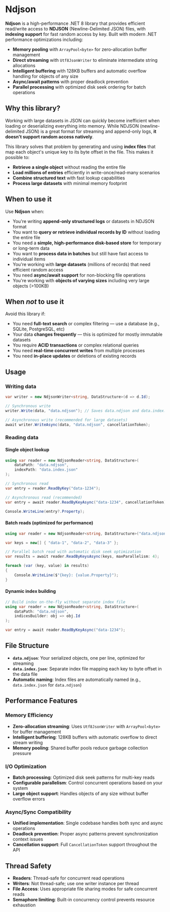 # Ndjson

**Ndjson** is a high-performance .NET 8 library that provides efficient read/write access to **NDJSON** (Newline-Delimited JSON) files, with **indexing support** for fast random access by key. Built with modern .NET performance optimizations including:

- **Memory pooling** with `ArrayPool<byte>` for zero-allocation buffer management
- **Direct streaming** with `Utf8JsonWriter` to eliminate intermediate string allocations
- **Intelligent buffering** with 128KB buffers and automatic overflow handling for objects of any size
- **Async/await patterns** with proper deadlock prevention
- **Parallel processing** with optimized disk seek ordering for batch operations

## Why this library?

Working with large datasets in JSON can quickly become inefficient when loading or deserializing everything into memory. While NDJSON (newline-delimited JSON) is a great format for streaming and append-only logs, **it doesn't support random access natively**.

This library solves that problem by generating and using **index files** that map each object's unique key to its byte offset in the file. This makes it possible to:

- **Retrieve a single object** without reading the entire file
- **Load millions of entries** efficiently in write-once/read-many scenarios
- **Combine structured text** with fast lookup capabilities
- **Process large datasets** with minimal memory footprint

## When to use it

Use **Ndjson** when:

- You're writing **append-only structured logs** or datasets in NDJSON format
- You want to **query or retrieve individual records by ID** without loading the entire file
- You need a **simple, high-performance disk-based store** for temporary or long-term data
- You want to **process data in batches** but still have fast access to individual items
- You're working with **large datasets** (millions of records) that need efficient random access
- You need **async/await support** for non-blocking file operations
- You're working with **objects of varying sizes** including very large objects (>100KB)

## When *not* to use it

Avoid this library if:

- You need **full-text search** or complex filtering — use a database (e.g., SQLite, PostgreSQL, etc)
- Your data **changes frequently** — this is optimized for mostly immutable datasets
- You require **ACID transactions** or complex relational queries
- You need **real-time concurrent writes** from multiple processes
- You need **in-place updates** or deletions of existing records

## Usage

### Writing data

```csharp
var writer = new NdjsonWriter<string, DataStructure>(d => d.Id);

// Synchronous write
writer.Write(data, "data.ndjson"); // Saves data.ndjson and data.index.json

// Asynchronous write (recommended for large datasets)
await writer.WriteAsync(data, "data.ndjson", cancellationToken);
```

### Reading data

#### Single object lookup
```csharp
using var reader = new NdjsonReader<string, DataStructure>(
    dataPath: "data.ndjson",
    indexPath: "data.index.json"
);

// Synchronous read
var entry = reader.ReadByKey("data-1234");

// Asynchronous read (recommended)
var entry = await reader.ReadByKeyAsync("data-1234", cancellationToken);

Console.WriteLine(entry?.Property);
```

#### Batch reads (optimized for performance)
```csharp
using var reader = new NdjsonReader<string, DataStructure>("data.ndjson");

var keys = new[] { "data-1", "data-2", "data-3" };

// Parallel batch read with automatic disk seek optimization
var results = await reader.ReadByKeysAsync(keys, maxParallelism: 4);

foreach (var (key, value) in results)
{
    Console.WriteLine($"{key}: {value.Property}");
}
```

#### Dynamic index building
```csharp
// Build index on-the-fly without separate index file
using var reader = new NdjsonReader<string, DataStructure>(
    dataPath: "data.ndjson",
    indicesBuilder: obj => obj.Id
);

var entry = await reader.ReadByKeyAsync("data-1234");
```

## File Structure

- **`data.ndjson`**: Your serialized objects, one per line, optimized for streaming
- **`data.index.json`**: Separate index file mapping each key to byte offset in the data file
- **Automatic naming**: Index files are automatically named (e.g., `data.index.json` for `data.ndjson`)

## Performance Features

### Memory Efficiency
- **Zero-allocation streaming**: Uses `Utf8JsonWriter` with `ArrayPool<byte>` for buffer management
- **Intelligent buffering**: 128KB buffers with automatic overflow to direct stream writing
- **Memory pooling**: Shared buffer pools reduce garbage collection pressure

### I/O Optimization
- **Batch processing**: Optimized disk seek patterns for multi-key reads
- **Configurable parallelism**: Control concurrent operations based on your system
- **Large object support**: Handles objects of any size without buffer overflow errors

### Async/Sync Compatibility
- **Unified implementation**: Single codebase handles both sync and async operations
- **Deadlock prevention**: Proper async patterns prevent synchronization context issues
- **Cancellation support**: Full `CancellationToken` support throughout the API

## Thread Safety

- **Readers**: Thread-safe for concurrent read operations
- **Writers**: Not thread-safe; use one writer instance per thread
- **File Access**: Uses appropriate file sharing modes for safe concurrent reads
- **Semaphore limiting**: Built-in concurrency control prevents resource exhaustion
